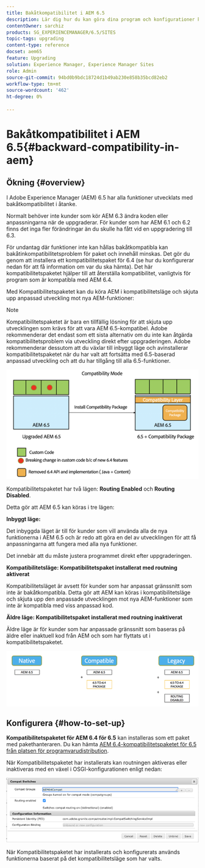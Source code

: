 ```yaml
---
title: Bakåtkompatibilitet i AEM 6.5
description: Lär dig hur du kan göra dina program och konfigurationer kompatibla med Adobe Experience Manager (AEM) 6.5
contentOwner: sarchiz
products: SG_EXPERIENCEMANAGER/6.5/SITES
topic-tags: upgrading
content-type: reference
docset: aem65
feature: Upgrading
solution: Experience Manager, Experience Manager Sites
role: Admin
source-git-commit: 94bd0b9bdc18724d1b49ab230e858b35bcd82eb2
workflow-type: tm+mt
source-wordcount: '462'
ht-degree: 0%

---
```


# Bakåtkompatibilitet i AEM 6.5{#backward-compatibility-in-aem}

## Ökning {#overview}

I Adobe Experience Manager (AEM) 6.5 har alla funktioner utvecklats med bakåtkompatibilitet i åtanke.

Normalt behöver inte kunder som kör AEM 6.3 ändra koden eller anpassningarna när de uppgraderar. För kunder som har AEM 6.1 och 6.2 finns det inga fler förändringar än du skulle ha fått vid en uppgradering till 6.3.

För undantag där funktioner inte kan hållas bakåtkompatibla kan bakåtinkompatibilitetsproblem för paket och innehåll minskas. Det gör du genom att installera ett kompatibilitetspaket för 6.4 (se hur du konfigurerar nedan för att få information om var du ska hämta). Det här kompatibilitetspaketet hjälper till att återställa kompatibilitet, vanligtvis för program som är kompatibla med AEM 6.4.

Med Kompatibilitetspaketet kan du köra AEM i kompatibilitetsläge och skjuta upp anpassad utveckling mot nya AEM-funktioner:

>[!NOTE]
>
>Kompatibilitetspaketet är bara en tillfällig lösning för att skjuta upp utvecklingen som krävs för att vara AEM 6.5-kompatibel. Adobe rekommenderar det endast som ett sista alternativ om du inte kan åtgärda kompatibilitetsproblem via utveckling direkt efter uppgraderingen. Adobe rekommenderar dessutom att du växlar till inbyggt läge och avinstallerar kompatibilitetspaketet när du har valt att fortsätta med 6.5-baserad anpassad utveckling och att du har tillgång till alla 6.5-funktioner.

![ase](assets/sase.png)

Kompatibilitetspaketet har två lägen: **Routing Enabled** och **Routing Disabled**.

Detta gör att AEM 6.5 kan köras i tre lägen:

**Inbyggt läge:**

Det inbyggda läget är till för kunder som vill använda alla de nya funktionerna i AEM 6.5 och är redo att göra en del av utvecklingen för att få anpassningarna att fungera med alla nya funktioner.

Det innebär att du måste justera programmet direkt efter uppgraderingen.

**Kompatibilitetsläge: Kompatibilitetspaket installerat med routning aktiverat**

Kompatibilitetsläget är avsett för kunder som har anpassat gränssnitt som inte är bakåtkompatibla. Detta gör att AEM kan köras i kompatibilitetsläge och skjuta upp den anpassade utvecklingen mot nya AEM-funktioner som inte är kompatibla med viss anpassad kod.

**Äldre läge: Kompatibilitetspaket installerat med routning inaktiverat**

Äldre läge är för kunder som har anpassade gränssnitt som baseras på äldre eller inaktuell kod från AEM och som har flyttats ut i kompatibilitetspaketet.

![form](assets/sapte.png)

## Konfigurera {#how-to-set-up}

**Kompatibilitetspaketet för AEM 6.4 för 6.5** kan installeras som ett paket med pakethanteraren. Du kan hämta [AEM 6.4-kompatibilitetspaketet för 6.5 från platsen för programvarudistribution](https://experience.adobe.com/#/downloads/content/software-distribution/en/aem.html?fulltext=compat*&amp;orderby=%40jcr%3Acontent%2Fjcr%3AlastModified&amp;orderby.sort=desc&amp;layout=list&amp;p.offset=0&amp;p.limit=20&amp;package=%2Fcontent%2Fsoftware-distribution%2Fen%2Fdetails.html%2Fcontent%2Fdam%2Faem%2Fpublic%2Fadobe%2Fpackages%2Fcq650%2Fcompatpack%2Faem-compat-cq65-to-cq64).

När Kompatibilitetspaketet har installerats kan routningen aktiveras eller inaktiveras med en växel i OSGI-konfigurationen enligt nedan:

![Jämför växlar](assets/compat-switches.png)

När Kompatibilitetspaketet har installerats och konfigurerats används funktionerna baserat på det kompatibilitetsläge som har valts.
